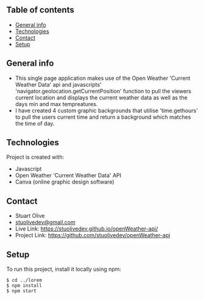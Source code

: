 ## Table of contents
* [General info](#general-info)
* [Technologies](#technologies)
* [Contact](#contact)
* [Setup](#setup)

## General info
* This single page application makes use of the Open Weather 'Current Weather Data' api and javascripts' 'navigator.geolocation.getCurrentPosition' function to pull the viewers current location and displays the current weather data as well as the days min and max tempreatures.
* I have created 4 custom graphic backgrounds that utilise 'time.gethours' to pull the users current time and return a background which matches the time of day.

## Technologies
Project is created with:
* Javascript
* Open Weather 'Current Weather Data' API
* Canva (online graphic design software)

	
## Contact
* Stuart Olive 
* stuolivedev@gmail.com
* Live Link: https://stuolivedev.github.io/openWeather-api/
* Project Link: https://github.com/stuolivedev/openWeather-api

## Setup
To run this project, install it locally using npm:

```
$ cd ../lorem
$ npm install
$ npm start
```



